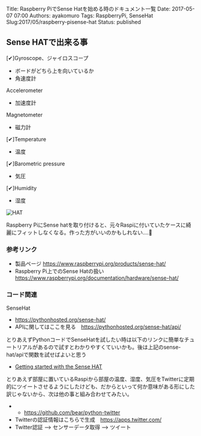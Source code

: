 Title: Raspberry PiでSense Hatを始める時のドキュメント一覧
Date: 2017-05-07 07:00
Authors: ayakomuro
Tags:  RaspberryPi, SenseHat
Slug:2017/05/raspberry-pisense-hat
Status: published

Sense HATで出来る事
-------------------

[✔︎]Gyroscope、ジャイロスコープ

-   ボードがどちら上を向いているか
-   角速度計

Accelerometer 

-   加速度計

Magnetometer

-   磁力計

[✔︎]Temperature

-   温度

[✔︎]Barometric pressure

-   気圧

[✔︎]Humidity

-   湿度


![HAT]({filename}/images/image-1444117187018.jpg)

Raspberry PiにSense hatを取り付けると、元々Raspiに付いていたケースに綺麗にフィットしなくなる。作った方がいいのかもしれない....👀

### 参考リンク
-   製品ページ <https://www.raspberrypi.org/products/sense-hat/>
-   Raspberry Pi上でのSense Hatの扱い　<https://www.raspberrypi.org/documentation/hardware/sense-hat/> 

### コード関連
SenseHat

-   <https://pythonhosted.org/sense-hat/>
-   APIに関してはここを見る　<https://pythonhosted.org/sense-hat/api/>

とりあえずPythonコードでSenseHatを試したい時は以下のリンクに簡単なチュートリアルがあるので試すとわかりやすくていいかも。後は上記のsense-hat/apiで関数を試せばよいと思う

-  [Getting started with the Sense HAT](https://www.raspberrypi.org/learning/getting-started-with-the-sense-hat/worksheet/)

とりあえず部屋に置いているRaspiから部屋の温度、湿度、気圧をTwitterに定期的にツイートさせるようにしたけども、だからといって何か意味がある形にした訳じゃないから、次は他の事と組み合わせてみたい。

-   -   <https://github.com/bear/python-twitter>
-   Twitterの認証情報はこちらで生成　<https://apps.twitter.com/>
-   Twitter認証 --> センサーデータ取得 --> ツイート
